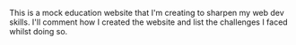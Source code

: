 This is a mock education website that I'm creating to sharpen my web dev skills. I'll comment how I created 
the website and list the challenges I faced whilst doing so.

